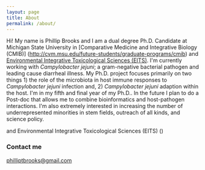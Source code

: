 ```yaml
---
layout: page
title: About
permalink: /about/
---
```


Hi! My name is Phillip Brooks and I am a dual degree Ph.D. Candidate at Michigan State University in [Comparative Medicine and Integrative Biology (CMIB)] (http://cvm.msu.edu/future-students/graduate-programs/cmib) and [Environmental Integrative Toxicological Sciences (EITS)](http://iit.msu.edu/training/index.html). I'm currently working with _Campylobacter jejuni_; a gram-negative bacterial pathogen and leading cause diarrheal illness. My Ph.D. project focuses primarily on two things 1) the role of the microbiota in host immune responses to _Campylobacter jejuni_ infection and, 2) _Campylobacter jejuni_ adaption within the host. I'm in my fifth and final year of my Ph.D.. In the future I plan to do a Post-doc that allows me to combine bioinformatics and host-pathogen interactions. I'm also extremely interested in increasing the number of underrepresented minorities in stem fields, outreach of all kinds, and science policy. 

 and Environmental Integrative Toxicological Sciences (EITS) ()
### Contact me

[philliptbrooks@gmail.com](mailto:philliptbrooks@gmail.com)
